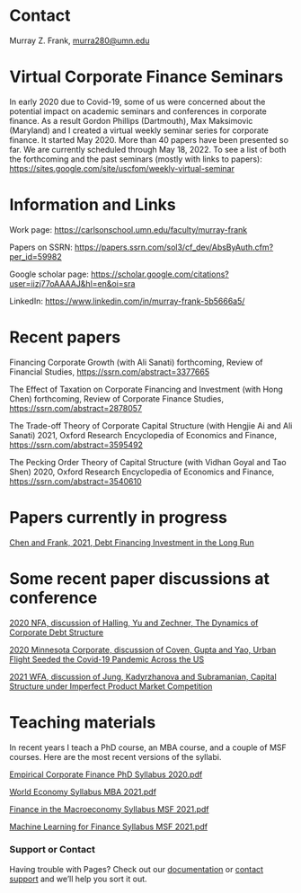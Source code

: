 # Contact
Murray Z. Frank, murra280@umn.edu

# Virtual Corporate Finance Seminars

In early 2020 due to Covid-19, some of us were concerned about the potential impact on academic seminars and conferences in corporate finance. As a result Gordon Phillips (Dartmouth), Max Maksimovic (Maryland) and I created a virtual weekly seminar series for corporate finance. It started May 2020. More than 40 papers have been presented so far. We are currently scheduled through May 18, 2022. To see a list of both the forthcoming and the past seminars (mostly with links to papers): 
https://sites.google.com/site/uscfom/weekly-virtual-seminar

# Information and Links
Work page: https://carlsonschool.umn.edu/faculty/murray-frank

Papers on SSRN: https://papers.ssrn.com/sol3/cf_dev/AbsByAuth.cfm?per_id=59982

Google scholar page: https://scholar.google.com/citations?user=iizj77oAAAAJ&hl=en&oi=sra

LinkedIn: https://www.linkedin.com/in/murray-frank-5b5666a5/

# Recent papers 

Financing Corporate Growth (with Ali Sanati) forthcoming, Review of Financial Studies, https://ssrn.com/abstract=3377665

The Effect of Taxation on Corporate Financing and Investment (with Hong Chen) forthcoming, Review of Corporate Finance Studies, https://ssrn.com/abstract=2878057

The Trade-off Theory of Corporate Capital Structure (with Hengjie Ai and Ali Sanati) 2021, Oxford Research Encyclopedia of Economics and Finance, https://ssrn.com/abstract=3595492

The Pecking Order Theory of Capital Structure (with Vidhan Goyal and Tao Shen) 2020, Oxford Research Encyclopedia of Economics and Finance, https://ssrn.com/abstract=3540610

# Papers currently in progress

[Chen and Frank, 2021, Debt Financing Investment in the Long Run](https://github.com/mzfrank/myweb/files/6823733/ChenFrank2021June02.pdf)

# Some recent paper discussions at conference

[2020 NFA, discussion of Halling, Yu and Zechner, The Dynamics of Corporate Debt Structure](https://github.com/mzfrank/myweb/files/6823969/MFrank_NFA_Discussion_2020Updated.pdf)

[2020 Minnesota Corporate, discussion of Coven, Gupta and Yao, Urban Flight Seeded the Covid-19 Pandemic Across the US](https://github.com/mzfrank/myweb/files/6823952/Comments.on.Urban.Flight.paper.2020.Oct.pdf)

[2021 WFA, discussion of Jung, Kadyrzhanova and Subramanian, Capital Structure under Imperfect Product Market Competition](https://github.com/mzfrank/myweb/files/6823894/Capital.Structure.under.Imperfect.Product.Market.CompetitionUpdated.pdf)

# Teaching materials

In recent years I teach a PhD course, an MBA course, and a couple of MSF courses. Here are the most recent versions of the syllabi.

[Empirical Corporate Finance PhD Syllabus 2020.pdf](https://github.com/mzfrank/myweb/files/6823541/8823_Syllabus2020.pdf)

[World Economy Syllabus MBA 2021.pdf](https://github.com/mzfrank/myweb/files/6823531/World.Economy.Syllabus.2021.pdf)

[Finance in the Macroeconomy Syllabus MSF 2021.pdf](https://github.com/mzfrank/myweb/files/6823561/6621_MSF_2021_Syllabus.pdf)

[Machine Learning for Finance Syllabus MSF 2021.pdf](https://github.com/mzfrank/myweb/files/6823590/ML_for_Finance_syllabus_2021.pdf)

### Support or Contact

Having trouble with Pages? Check out our [documentation](https://docs.github.com/categories/github-pages-basics/) or [contact support](https://support.github.com/contact) and we’ll help you sort it out.
